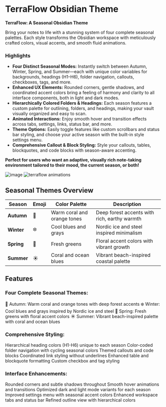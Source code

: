 # TerraFlow Obsidian Theme

**TerraFlow: A Seasonal Obsidian Theme**

Bring your notes to life with a stunning system of four complete seasonal palettes. Each style transforms the Obsidian workspace with meticulously crafted colors, visual accents, and smooth fluid animations.

### Highlights

- **Four Distinct Seasonal Modes:** Instantly switch between Autumn, Winter, Spring, and Summer—each with unique color variables for backgrounds, headings (H1–H6), folder navigation, callouts, checkboxes, tags, and more.
- **Enhanced UX Elements:** Rounded corners, gentle shadows, and coordinated accent colors bring a feeling of harmony and clarity to all interface components, both in light and dark modes.
- **Hierarchically Colored Folders & Headings:** Each season features a custom palette for outlining, folders, and headings, making your vault visually organized and easy to scan.
- **Animated Interactions:** Enjoy smooth hover and transition effects across tabs, settings, links, status bar, and more.
- **Theme Options:** Easily toggle features like custom scrollbars and status bar styling, and choose your active season with the built-in style settings menu.
- **Comprehensive Callout & Block Styling:** Style your callouts, tables, blockquotes, and code blocks with season-aware accenting.

**Perfect for users who want an adaptive, visually rich note-taking environment tailored to their mood, the current season, or both!**

![image](https://github.com/user-attachments/assets/628e9b92-2701-47b1-86b1-369edbdd2f7a)
![terraflow animations](https://github.com/user-attachments/assets/f619c4d3-2608-4871-bec4-c03a5b9267df)

## Seasonal Themes Overview
| Season | Emoji | Color Palette | Description |
|--------|-------|---------------|-------------|
| **Autumn** | 🍂 | Warm coral and orange tones | Deep forest accents with rich, earthy warmth |
| **Winter** | ❄️ | Cool blues and grays | Nordic ice and steel inspired minimalism |
| **Spring** | 🌱 | Fresh greens | Floral accent colors with vibrant growth |
| **Summer** | ☀️ | Coral and ocean blues | Vibrant beach-inspired coastal palette |

## Features
### Four Complete Seasonal Themes:
🍂 Autumn: Warm coral and orange tones with deep forest accents
❄️ Winter: Cool blues and grays inspired by Nordic ice and steel
🌱 Spring: Fresh greens with floral accent colors
☀️ Summer: Vibrant beach-inspired palette with coral and ocean blues
### Comprehensive Styling:
Hierarchical heading colors (H1-H6) unique to each season
Color-coded folder navigation with cycling seasonal colors
Themed callouts and code blocks
Coordinated link styling without underlines
Enhanced table and blockquote formatting
Custom checkbox and tag styling
### Interface Enhancements:
Rounded corners and subtle shadows throughout
Smooth hover animations and transitions
Optimized dark and light mode variants for each season
Improved settings menu with seasonal accent colors
Enhanced workspace tabs and status bar
Refined outline view with hierarchical colors
